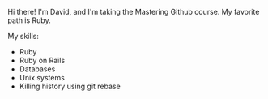 Hi there! I'm David, and I'm taking the Mastering Github course.
My favorite path is Ruby.

My skills:
* Ruby
* Ruby on Rails
* Databases
* Unix systems
* Killing history using git rebase

